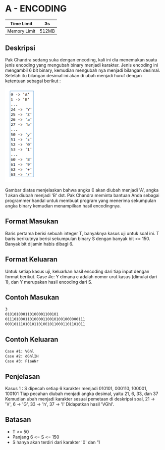 # A - ENCODING

| Time Limit   | 3s    |
|--------------|-------|
| Memory Limit | 512MB |

## Deskripsi

Pak Chandra sedang suka dengan encoding, kali ini dia menemukan suatu jenis encoding yang mengubah binary menjadi karakter. Jenis encoding ini mengambil 6 bit binary, kemudian mengubah nya menjadi bilangan desimal. Setelah itu bilangan desimal ini akan di ubah menjadi huruf dengan ketentuan sebagai berikut :

![](img/a-1.png)

Gambar diatas menjelaskan bahwa angka 0 akan diubah menjadi 'A', angka 1 akan diubah menjadi 'B' dst. Pak Chandra meminta bantuan Anda sebagai programmer handal untuk membuat program yang menerima sekumpulan angka binary kemudian menampilkan hasil encodingnya.

## Format Masukan

Baris pertama berisi sebuah integer T, banyaknya kasus uji untuk soal ini. T baris berikutnya berisi sekumpulan binary S dengan banyak bit <= 150. Banyak bit dijamin habis dibagi 6.

## Format Keluaran

Untuk setiap kasus uji, keluarkan hasil encoding dari tiap input dengan format berikut.
Case #c: Y
dimana c adalah nomor urut kasus (dimulai dari 1), dan Y merupakan hasil encoding dari S.

## Contoh Masukan

	3
	010101000110100001100101
	011101000110100001100101001000000111
	000101110101011010010110001101101011

## Contoh Keluaran

	Case #1: VGhl
	Case #2: dGhlIH
	Case #3: F1aWNr

## Penjelasan

Kasus 1 :
S dipecah setiap 6 karakter menjadi 010101, 000110, 100001, 100101 Tiap pecahan diubah menjadi angka desimal, yaitu 21, 6, 33, dan 37 Kemudian ubah menjadi karakter sesuai pemetaan di deskripsi soal, 21 -> 'V', 6 -> 'G', 33 -> 'h', 37 -> 'l' Didapatkan hasil 'VGhl'.

## Batasan

- T <= 50
- Panjang 6 <= S <= 150
- S hanya akan terdiri dari karakter '0' dan '1
